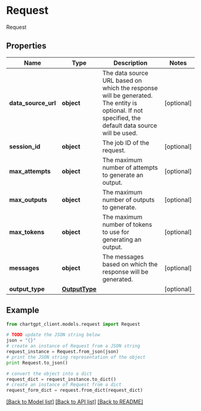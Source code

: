# Request

Request

## Properties
Name | Type | Description | Notes
------------ | ------------- | ------------- | -------------
**data_source_url** | **object** | The data source URL based on which the response will be generated. The entity is optional. If not specified, the default data source will be used. | [optional] 
**session_id** | **object** | The job ID of the request. | [optional] 
**max_attempts** | **object** | The maximum number of attempts to generate an output. | [optional] 
**max_outputs** | **object** | The maximum number of outputs to generate. | [optional] 
**max_tokens** | **object** | The maximum number of tokens to use for generating an output. | [optional] 
**messages** | **object** | The messages based on which the response will be generated. | [optional] 
**output_type** | [**OutputType**](OutputType.md) |  | [optional] 

## Example

```python
from chartgpt_client.models.request import Request

# TODO update the JSON string below
json = "{}"
# create an instance of Request from a JSON string
request_instance = Request.from_json(json)
# print the JSON string representation of the object
print Request.to_json()

# convert the object into a dict
request_dict = request_instance.to_dict()
# create an instance of Request from a dict
request_form_dict = request.from_dict(request_dict)
```
[[Back to Model list]](../README.md#documentation-for-models) [[Back to API list]](../README.md#documentation-for-api-endpoints) [[Back to README]](../README.md)


